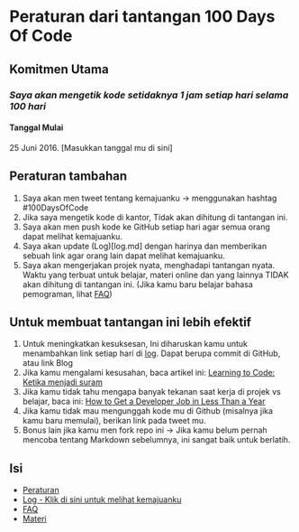 # Peraturan dari tantangan 100 Days Of Code

## Komitmen Utama
### *Saya akan mengetik kode setidaknya 1 jam setiap hari selama 100 hari*

#### Tanggal Mulai
25 Juni 2016. [Masukkan tanggal mu di sini]

## Peraturan tambahan
1. Saya akan men tweet tentang kemajuanku -> menggunakan hashtag #100DaysOfCode
2. Jika saya mengetik kode di kantor, Tidak akan dihitung di tantangan ini.
3. Saya akan men push kode ke GitHub setiap hari agar semua orang dapat melihat kemajuanku.
4. Saya akan update (Log)[log.md] dengan harinya dan memberikan sebuah link agar orang lain dapat melihat kemajuanku.
5. Saya akan mengerjakan projek nyata, menghadapi tantangan nyata. Waktu yang terbuat untuk belajar, materi online dan yang lainnya TIDAK akan dihitung di tantangan ini. (Jika kamu baru belajar bahasa pemograman, lihat [FAQ](FAQ.md))


## Untuk membuat tantangan ini lebih efektif
1. Untuk meningkatkan kesuksesan, Ini diharuskan kamu untuk menambahkan link setiap hari di [log](log.md). Dapat berupa commit di GitHub, atau link Blog
2. Jika kamu mengalami kesusahan, baca artikel ini: [Learning to Code: Ketika menjadi suram](https://medium.freecodecamp.com/learning-to-code-when-it-gets-dark-e485edfb58fd)
3. Jika kamu tidak tahu mengapa banyak tekanan saat kerja di projek vs belajar, baca ini: [How to Get a Developer Job in Less Than a Year](https://medium.freecodecamp.com/how-to-get-a-developer-job-in-less-than-a-year-c27bbfe71645)
4. Jika kamu tidak mau mengunggah kode mu di Github (misalnya jika kamu baru memulai), berikan link pada tweet mu. 
5. Bonus lain jika kamu men fork repo ini -> Jika kamu belum pernah mencoba tentang Markdown sebelumnya, ini sangat baik untuk berlatih.

## Isi
* [Peraturan](rules.md)
* [Log - Klik di sini untuk melihat kemajuanku](log.md)
* [FAQ](FAQ.md)
* [Materi](resources.md)
